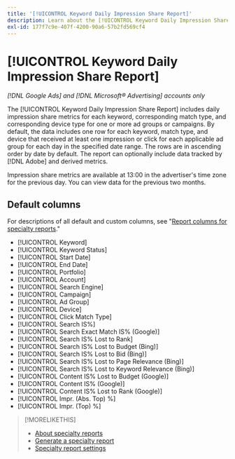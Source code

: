 ```yaml
---
title: '[!UICONTROL Keyword Daily Impression Share Report]'
description: Learn about the [!UICONTROL Keyword Daily Impression Share Report].
exl-id: 177f7c9e-407f-4200-90a6-57b2fd569cf4
---
```

# [!UICONTROL Keyword Daily Impression Share Report]

*[!DNL Google Ads] and [!DNL Microsoft® Advertising] accounts only*

The [!UICONTROL Keyword Daily Impression Share Report] includes daily impression share metrics for each keyword, corresponding match type, and corresponding device type for one or more ad groups or campaigns. By default, the data includes one row for each keyword, match type, and device that received at least one impression or click for each applicable ad group for each day in the specified date range. The rows are in ascending order by date by default. The report can optionally include data tracked by [!DNL Adobe] and derived metrics.

Impression share metrics are available at 13:00 in the advertiser's time zone for the previous day. You can view data for the previous two months.

## Default columns

For descriptions of all default and custom columns, see "[Report columns for specialty reports](specialty-report-columns.md)."

* [!UICONTROL Keyword]
* [!UICONTROL Keyword Status]
* [!UICONTROL Start Date]
* [!UICONTROL End Date]
* [!UICONTROL Portfolio]
* [!UICONTROL Account]
* [!UICONTROL Search Engine]
* [!UICONTROL Campaign]
* [!UICONTROL Ad Group]
* [!UICONTROL Device]
* [!UICONTROL Click Match Type]
* [!UICONTROL Search IS%]
* [!UICONTROL Search Exact Match IS% (Google)]
* [!UICONTROL Search IS% Lost to Rank]
* [!UICONTROL Search IS% Lost to Budget (Bing)]
* [!UICONTROL Search IS% Lost to Bid (Bing)]
* [!UICONTROL Search IS% Lost to Page Relevance (Bing)]
* [!UICONTROL Search IS% Lost to Keyword Relevance (Bing)]
* [!UICONTROL Content IS% Lost to Budget (Google)]
* [!UICONTROL Content IS% (Google)]
* [!UICONTROL Content IS% Lost to Rank (Google)]
* [!UICONTROL Impr. (Abs. Top) %]
* [!UICONTROL Impr. (Top) %]

>[!MORELIKETHIS]
>
>* [About specialty reports](specialty-report-about.md)
>* [Generate a specialty report](specialty-report-generate.md)
>* [Specialty report settings](specialty-report-settings.md)
